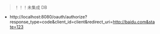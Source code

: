 > ！！！未集成 DB

- http://localhost:8080/oauth/authorize?response_type=code&client_id=client&redirect_uri=http://baidu.com&state=123
